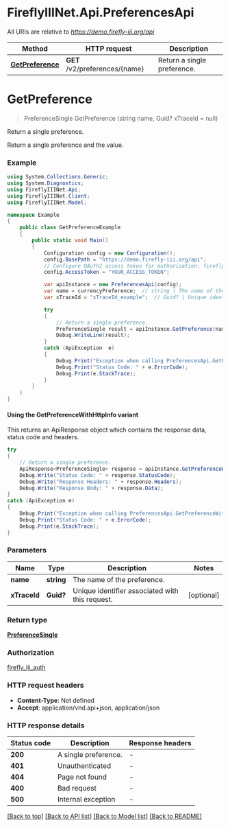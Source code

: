 # FireflyIIINet.Api.PreferencesApi

All URIs are relative to *https://demo.firefly-iii.org/api*

| Method | HTTP request | Description |
|--------|--------------|-------------|
| [**GetPreference**](PreferencesApi.md#getpreference) | **GET** /v2/preferences/{name} | Return a single preference. |

<a id="getpreference"></a>
# **GetPreference**
> PreferenceSingle GetPreference (string name, Guid? xTraceId = null)

Return a single preference.

Return a single preference and the value.

### Example
```csharp
using System.Collections.Generic;
using System.Diagnostics;
using FireflyIIINet.Api;
using FireflyIIINet.Client;
using FireflyIIINet.Model;

namespace Example
{
    public class GetPreferenceExample
    {
        public static void Main()
        {
            Configuration config = new Configuration();
            config.BasePath = "https://demo.firefly-iii.org/api";
            // Configure OAuth2 access token for authorization: firefly_iii_auth
            config.AccessToken = "YOUR_ACCESS_TOKEN";

            var apiInstance = new PreferencesApi(config);
            var name = currencyPreference;  // string | The name of the preference.
            var xTraceId = "xTraceId_example";  // Guid? | Unique identifier associated with this request. (optional) 

            try
            {
                // Return a single preference.
                PreferenceSingle result = apiInstance.GetPreference(name, xTraceId);
                Debug.WriteLine(result);
            }
            catch (ApiException  e)
            {
                Debug.Print("Exception when calling PreferencesApi.GetPreference: " + e.Message);
                Debug.Print("Status Code: " + e.ErrorCode);
                Debug.Print(e.StackTrace);
            }
        }
    }
}
```

#### Using the GetPreferenceWithHttpInfo variant
This returns an ApiResponse object which contains the response data, status code and headers.

```csharp
try
{
    // Return a single preference.
    ApiResponse<PreferenceSingle> response = apiInstance.GetPreferenceWithHttpInfo(name, xTraceId);
    Debug.Write("Status Code: " + response.StatusCode);
    Debug.Write("Response Headers: " + response.Headers);
    Debug.Write("Response Body: " + response.Data);
}
catch (ApiException e)
{
    Debug.Print("Exception when calling PreferencesApi.GetPreferenceWithHttpInfo: " + e.Message);
    Debug.Print("Status Code: " + e.ErrorCode);
    Debug.Print(e.StackTrace);
}
```

### Parameters

| Name | Type | Description | Notes |
|------|------|-------------|-------|
| **name** | **string** | The name of the preference. |  |
| **xTraceId** | **Guid?** | Unique identifier associated with this request. | [optional]  |

### Return type

[**PreferenceSingle**](PreferenceSingle.md)

### Authorization

[firefly_iii_auth](../README.md#firefly_iii_auth)

### HTTP request headers

 - **Content-Type**: Not defined
 - **Accept**: application/vnd.api+json, application/json


### HTTP response details
| Status code | Description | Response headers |
|-------------|-------------|------------------|
| **200** | A single preference. |  -  |
| **401** | Unauthenticated |  -  |
| **404** | Page not found |  -  |
| **400** | Bad request |  -  |
| **500** | Internal exception |  -  |

[[Back to top]](#) [[Back to API list]](../README.md#documentation-for-api-endpoints) [[Back to Model list]](../README.md#documentation-for-models) [[Back to README]](../README.md)

